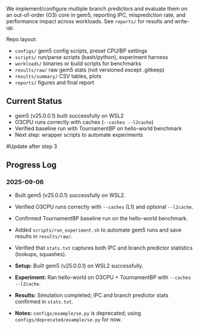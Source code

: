 
We implement/configure multiple branch predictors and evaluate them on an out-of-order (O3) core in gem5, reporting IPC, misprediction rate, and performance impact across workloads. See `reports/` for results and write-up.

Repo layout:
- `configs/` gem5 config scripts, preset CPU/BP settings
- `scripts/` run/parse scripts (bash/python), experiment harness
- `workloads/` binaries or build scripts for benchmarks
- `results/raw/` raw gem5 stats (not versioned except .gitkeep)
- `results/summary/` CSV tables, plots
- `reports/` figures and final report


## Current Status
- gem5 (v25.0.0.1) built successfully on WSL2
- O3CPU runs correctly with caches (`--caches --l2cache`)
- Verified baseline run with TournamentBP on hello-world benchmark
- Next step: wrapper scripts to automate experiments

#Update after step 3

## Progress Log

### 2025-09-06
- Built gem5 (v25.0.0.1) successfully on WSL2.
- Verified O3CPU runs correctly with `--caches` (L1) and optional `--l2cache`.
- Confirmed TournamentBP baseline run on the hello-world benchmark.
- Added `scripts/run_experiment.sh` to automate gem5 runs and save results in `results/raw/`.
- Verified that `stats.txt` captures both IPC and branch predictor statistics (lookups, squashes).

- **Setup:** Built gem5 (v25.0.0.1) on WSL2 successfully.
- **Experiment:** Ran hello-world on O3CPU + TournamentBP with `--caches --l2cache`.
- **Results:** Simulation completed; IPC and branch predictor stats confirmed in `stats.txt`.
- **Notes:** `configs/example/se.py` is deprecated; using `configs/deprecated/example/se.py` for now.
